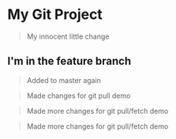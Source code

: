 # My Git Project

> My innocent little change

## I'm in the feature branch

> Added to master again

> Made changes for git pull demo

> Made more changes for git pull/fetch demo

> Made more changes for git pull/fetch demo